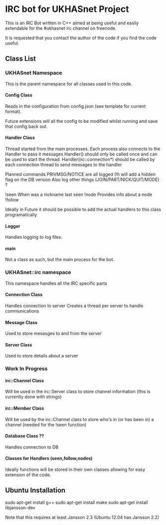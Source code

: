 # IRC bot for UKHASnet Project
This is an IRC Bot written in C++ aimed at being useful and easily
extendable for the #ukhasnet irc channel on freenode.

It is requested that you contact the author of the code if you find the code useful.

## Class List

### UKHASnet Namespace
This is the parent namespace for all classes used in this code.

#### Config Class
Reads in the configuration from config.json (see template for current format).

Future extensions will all the config to be modified whilst running and save that config back out.

#### Handler Class
Thread started from the main processes. Each process also connects to the Handler to pass it messages
Handler() should only be called once and can be used to start the thread.
Handler(irc::connection*) should be called by each connection thread to send messages to the handler

Planned commands
PRIVMSG/NOTICE are all logged (!h will add a hidden flag on the DB version
Also log other things (JOIN/PART/NICK/QUIT/MODE) ?

!seen <nick>
	When was a nickname last seen
!node <Node ID>
	Provides info about a node
!follow <Node ID>

Ideally in Future it should be possible to add the actual handlers to this class programatically

#### Logger
Handles logging to log files.

#### main
Not a class as such, but the main process for the bot.

### UKHASnet::irc namespace
This namespace handles all the IRC specific parts

#### Connection Class
Handles connection to server
Creates a thread per server to handle communications

#### Message Class
Used to store mesasges to and from the server


#### Server Class
Used to store details about a server


### Work In Progress
#### irc::Channel Class
Will be used in the irc::Server class to store channel information (this is currently done with strings)

#### irc::Member Class
Will be used by the irc::Channel class to store who's in (or has been in) a channel (needed for the !seen function)

#### Database Class ??
Handles connection to DB

#### Classes for Handlers (seen,follow,nodes)
Ideally functions will be stored in their own classes allowing for easy extension of the code.

## Ubuntu Installation
sudo apt-get install g++
sudo apt-get install make
sudo apt-get install libjansson-dev

Note that this requires at least Jansson 2.3 (Ubuntu 12.04 has Jansson 2.2)

